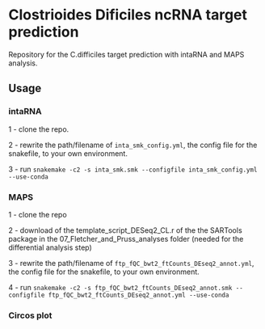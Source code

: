 # Clostrioides Dificiles ncRNA target prediction

Repository for the C.difficiles target prediction with intaRNA and MAPS analysis.


## Usage 

### intaRNA


1 - clone the repo.

2 - rewrite the path/filename of `inta_smk_config.yml`, the config file for the snakefile, to your own environment.

3 - run `snakemake -c2 -s inta_smk.smk --configfile inta_smk_config.yml --use-conda`


### MAPS


1 - clone the repo

2 - download of the template_script_DESeq2_CL.r of the the SARTools package in the 07_Fletcher_and_Pruss_analyses folder (needed for the differential analysis step)

3 - rewrite the path/filename of `ftp_fQC_bwt2_ftCounts_DEseq2_annot.yml`, the config file for the snakefile, to your own environment.

4 - run `snakemake -c2 -s ftp_fQC_bwt2_ftCounts_DEseq2_annot.smk --configfile ftp_fQC_bwt2_ftCounts_DEseq2_annot.yml --use-conda`


### Circos plot



